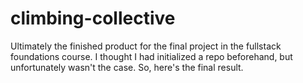 # climbing-collective

Ultimately the finished product for the final project in the fullstack foundations course.
I thought I had initialized a repo beforehand, but unfortunately wasn't the case. So, here's
the final result.
